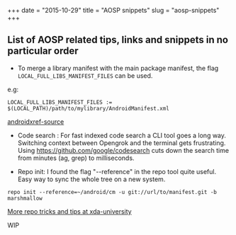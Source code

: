+++
date = "2015-10-29"
title = "AOSP snippets"
slug = "aosp-snippets"
+++

## List of AOSP related tips, links and snippets in no particular order

+ To merge a library manifest with the main package manifest, the flag `LOCAL_FULL_LIBS_MANIFEST_FILES` can be used.
<!--more-->
e.g:

```
LOCAL_FULL_LIBS_MANIFEST_FILES := $(LOCAL_PATH)/path/to/mylibrary/AndroidManifest.xml
```
[androidxref-source](http://androidxref.com/6.0.0_r1/xref/build/core/android_manifest.mk)

+ Code search : For fast indexed code search a CLI tool goes a long way. Switching context between Opengrok and the terminal gets frustrating. Using https://github.com/google/codesearch cuts down the search time from minutes (ag, grep) to milliseconds.

+ Repo init: I found the flag "--reference" in the repo tool quite useful. Easy way to sync the whole tree on a new system.

```
repo init --reference=~/android/cm -u git://url/to/manifest.git -b marshmallow
```

[More repo tricks and tips at xda-university](http://xda-university.com/as-a-developer/repo-tips-tricks)

WIP
